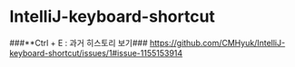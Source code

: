 # IntelliJ-keyboard-shortcut


###**Ctrl + E : 과거 히스토리 보기###
https://github.com/CMHyuk/IntelliJ-keyboard-shortcut/issues/1#issue-1155153914
